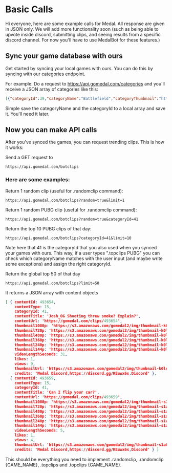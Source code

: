# Basic Calls
Hi everyone, here are some example calls for Medal. All response are given in JSON only. We will add more functionality soon (such as being able to upvote inside discord, submitting clips, and seeing results from a specific discord channel. For now you'll have to use MedalBot for these features.)


## Sync your game database with ours


Get started by syncing your local games with ours. You can do this by syncing with our categories endpoint.

For example: Do a request to https://api.gomedal.com/categories and you'll receive a JSON array of categories like this:

```json
[{"categoryId":39,"categoryName":"Battlefield","categoryThumbnail":"https://static-cdn.jtvnw.net/ttv-boxart/Battlefield%201-52x72.jpg","categoryBackground":"https://static-cdn.jtvnw.net/ttv-boxart/Battlefield%201-52x72.jpg","categoryFollowers":52,"categoryPublishers":1,"isFeatured":1},{"categoryId":41,"categoryName":"PUBG","categoryThumbnail":"https://static-cdn.jtvnw.net/ttv-boxart/PLAYERUNKNOWN%27S%20BATTLEGROUNDS-272x380.jpg","categoryBackground":"https://static-cdn.jtvnw.net/ttv-boxart/PLAYERUNKNOWN%27S%20BATTLEGROUNDS-272x380.jpg","categoryFollowers":104,"categoryPublishers":1,"isFeatured":1}]
```

Simple save the categoryName and the categoryId to a local array and save it. You'll need it later.


## Now you can make API calls

After you've synced the games, you can request trending clips. This is how it works:

Send a GET request to 

```
https://api.gomedal.com/botclips
```

### Here are some examples:

Return 1 random clip (useful for .randomclip command):
```
https://api.gomedal.com/botclips?random=true&limit=1
```

Return 1 random PUBG clip (useful for .randomclip command):
```
https://api.gomedal.com/botclips?random=true&categoryId=41
```

Return the top 10 PUBG clips of that day:
```
https://api.gomedal.com/botclips?categoryId=41&limit=10
```

Note here that 41 is the categoryId that you also used when you synced your games with ours. This way, if a user types ".topclips PUBG" you can check which categoryName matches with the user input (and maybe write some exceptions) and assign the right categoryId.

Return the global top 50 of that day
```
https://api.gomedal.com/botclips?limit=50
```

It returns a JSON array with content objects

```json
[ { contentId: 493654,
    contentType: 15,
    categoryId: 41,
    contentTitle: 'Josh_OG Shooting threw smoke? Explain?',
    contentUrl: 'https://gomedal.com/clips/493654',
    thumbnail1080p: 'https://s3.amazonaws.com/gomedal2/img/thumbnail-k0lezoeret3kyjjr-1080p.jpg',
    thumbnail720p: 'https://s3.amazonaws.com/gomedal2/img/thumbnail-k0lezoeret3kyjjr-720p.jpg',
    thumbnail480p: 'https://s3.amazonaws.com/gomedal2/img/thumbnail-k0lezoeret3kyjjr-480p.jpg',
    thumbnail360p: 'https://s3.amazonaws.com/gomedal2/img/thumbnail-k0lezoeret3kyjjr-360p.jpg',
    thumbnail240p: 'https://s3.amazonaws.com/gomedal2/img/thumbnail-k0lezoeret3kyjjr-240p.jpg',
    thumbnail144p: 'https://s3.amazonaws.com/gomedal2/img/thumbnail-k0lezoeret3kyjjr-144p.jpg',
    videoLengthSeconds: 31,
    likes: 1,
    views: 9,
    thumbnailUrl: 'https://s3.amazonaws.com/gomedal2/img/thumbnail-k0lezoeret3kyjjr-1080p.jpg',
    credits: 'Medal Discord,https://discord.gg/KEuwx6s,Discord' },
  { contentId: 493659,
    contentType: 15,
    categoryId: 41,
    contentTitle: 'Can I flip your car?',
    contentUrl: 'https://gomedal.com/clips/493659',
    thumbnail1080p: 'https://s3.amazonaws.com/gomedal2/img/thumbnail-s1a8urla2izl88q3-1080p.jpg',
    thumbnail720p: 'https://s3.amazonaws.com/gomedal2/img/thumbnail-s1a8urla2izl88q3-720p.jpg',
    thumbnail480p: 'https://s3.amazonaws.com/gomedal2/img/thumbnail-s1a8urla2izl88q3-480p.jpg',
    thumbnail360p: 'https://s3.amazonaws.com/gomedal2/img/thumbnail-s1a8urla2izl88q3-360p.jpg',
    thumbnail240p: 'https://s3.amazonaws.com/gomedal2/img/thumbnail-s1a8urla2izl88q3-240p.jpg',
    thumbnail144p: 'https://s3.amazonaws.com/gomedal2/img/thumbnail-s1a8urla2izl88q3-144p.jpg',
    videoLengthSeconds: 5,
    likes: 1,
    views: 4,
    thumbnailUrl: 'https://s3.amazonaws.com/gomedal2/img/thumbnail-s1a8urla2izl88q3-1080p.jpg',
    credits: 'Medal Discord,https://discord.gg/KEuwx6s,Discord' } ]
```


This should be everything you need to implement .randomclip, .randomclip {GAME_NAME}, .topclips and .topclips {GAME_NAME}.


